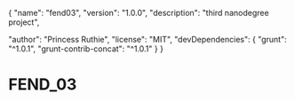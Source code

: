 {
  "name": "fend03",
  "version": "1.0.0",
  "description": "third nanodegree project",

  "author": "Princess Ruthie",
  "license": "MIT",
  "devDependencies": {
    "grunt": "^1.0.1",
    "grunt-contrib-concat": "^1.0.1"
  }
}

# FEND_03
